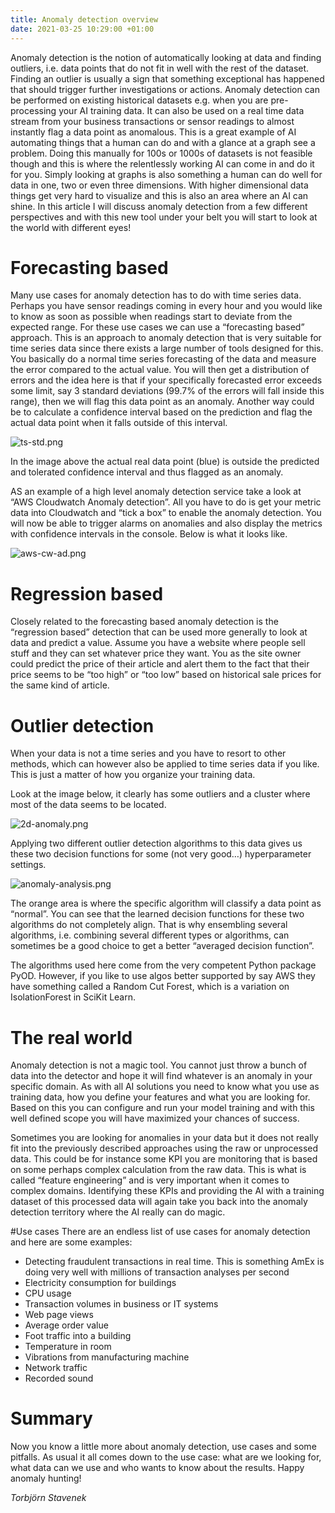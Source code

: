 ```yaml
---
title: Anomaly detection overview
date: 2021-03-25 10:29:00 +01:00
---
```


Anomaly detection is the notion of automatically looking at data and finding outliers, i.e. data points that do not fit in well with the rest of the dataset. Finding an outlier is usually a sign that something exceptional has happened that should trigger further investigations or actions. Anomaly detection can be performed on existing historical datasets e.g. when you are pre-processing your AI training data. It can also be used on a real time data stream from your business transactions or sensor readings to almost instantly flag a data point as anomalous. This is a great example of AI automating things that a human can do and with a glance at a graph see a problem. Doing this manually for 100s or 1000s of datasets is not feasible though and this is where the relentlessly working AI can come in and do it for you. Simply looking at graphs is also something a human can do well for data in one, two or even three dimensions. With higher dimensional data things get very hard to visualize and this is also an area where an AI can shine. In this article I will discuss anomaly detection from a few different perspectives and with this new tool under your belt you will start to look at the world with different eyes!

# Forecasting based
Many use cases for anomaly detection has to do with time series data. Perhaps you have sensor readings coming in every hour and you would like to know as soon as possible when readings start to deviate from the expected range. For these use cases we can use a “forecasting based” approach.
This is an approach to anomaly detection that is very suitable for time series data since there exists a large number of tools designed for this. You basically do a normal time series forecasting of the data and measure the error compared to the actual value. You will then get a distribution of errors and the idea here is that if your specifically forecasted error exceeds some limit, say 3 standard deviations (99.7% of the errors will fall inside this range), then we will flag this data point as an anomaly. Another way could be to calculate a confidence interval based on the prediction and flag the actual data point when it falls outside of this interval. 

![ts-std.png](/uploads/ts-std.png)

In the image above the actual real data point (blue) is outside the predicted and tolerated confidence interval and thus flagged as an anomaly.

AS an example of a high level anomaly detection service take a look at “AWS Cloudwatch Anomaly detection”. All you have to do is get your metric data into Cloudwatch and “tick a box” to enable the anomaly detection. You will now be able to trigger alarms on anomalies and also display the  metrics with confidence intervals in the console. Below is what it looks like.

![aws-cw-ad.png](/uploads/aws-cw-ad.png)

# Regression based
Closely related to the forecasting based anomaly detection is the “regression based” detection that can be used more generally to look at data and predict a value. Assume you have a website where people sell stuff and they can set whatever price they want. You as the site owner could predict the price of their article and alert them to the fact that their price seems to be “too high” or “too low” based on historical sale prices for the same kind of article. 


# Outlier detection
When your data is not a time series and you have to resort to other methods, which can however also be applied to time series data if you like. This is just a matter of how you organize your training data. 

Look at the image below, it clearly has some outliers and a cluster where most of the data seems to be located.

![2d-anomaly.png](/uploads/2d-anomaly.png)

Applying two different outlier detection algorithms to this data gives us these two decision functions for some (not very good…) hyperparameter settings.

![anomaly-analysis.png](/uploads/anomaly-analysis.png)

The orange area is where the specific algorithm will classify a data point as “normal”. You can see that the learned decision functions for these two algorithms do not completely align. That is why ensembling several algorithms, i.e. combining several different types or algorithms, can sometimes be a good choice to get a better “averaged decision function”. 

The algorithms used here come from the very competent Python package PyOD. However, if you like to use algos better supported by say AWS they have something called a Random Cut Forest, which is a variation on IsolationForest in SciKit Learn.



# The real world
Anomaly detection is not a magic tool. You cannot just throw a bunch of data into the detector and hope it will find whatever is an anomaly in your specific domain. As with all AI solutions you need to know what you use as training data, how you define your features and what you are looking for. Based on this you can configure and run your model training and with this well defined scope you will have maximized your chances of success. 

Sometimes you are looking for anomalies in your data but it does not really fit into the previously described approaches using the raw or unprocessed data. This could be for instance some KPI you are monitoring that is based on some perhaps complex calculation from the raw data. This is what is called “feature engineering” and is very important when it comes to complex domains. Identifying these KPIs and providing the AI with a training dataset of this processed data will again take you back into the anomaly detection territory where the AI really can do magic.

#Use cases
There are an endless list of use cases for anomaly detection and here are some examples:

* Detecting fraudulent transactions in real time. This is something AmEx is doing very well with millions of transaction analyses per second
* Electricity consumption for buildings
* CPU usage
* Transaction volumes in business or IT systems
* Web page views
* Average order value
* Foot traffic into a building
* Temperature in room
* Vibrations from manufacturing machine
* Network traffic
* Recorded sound


# Summary 
Now you know a little more about anomaly detection, use cases and some pitfalls. As usual it all comes down to the use case: what are we looking for, what data can we use and who wants to know about the results. Happy anomaly hunting!


*Torbjörn Stavenek*
